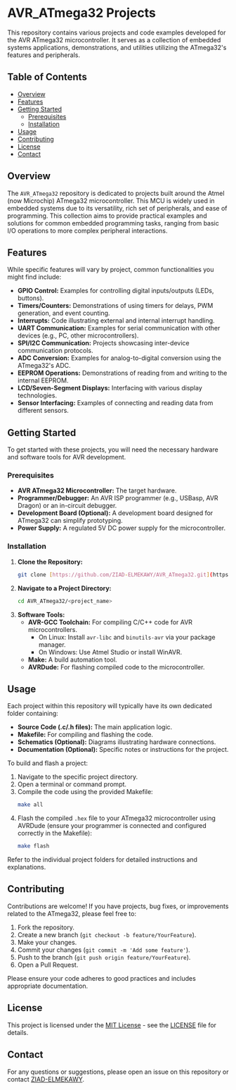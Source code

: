 # AVR_ATmega32 Projects

This repository contains various projects and code examples developed for the AVR ATmega32 microcontroller. It serves as a collection of embedded systems applications, demonstrations, and utilities utilizing the ATmega32's features and peripherals.

## Table of Contents

- [Overview](#overview)
- [Features](#features)
- [Getting Started](#getting-started)
  - [Prerequisites](#prerequisites)
  - [Installation](#installation)
- [Usage](#usage)
- [Contributing](#contributing)
- [License](#license)
- [Contact](#contact)

## Overview

The `AVR_ATmega32` repository is dedicated to projects built around the Atmel (now Microchip) ATmega32 microcontroller. This MCU is widely used in embedded systems due to its versatility, rich set of peripherals, and ease of programming. This collection aims to provide practical examples and solutions for common embedded programming tasks, ranging from basic I/O operations to more complex peripheral interactions.

## Features

While specific features will vary by project, common functionalities you might find include:

-   **GPIO Control:** Examples for controlling digital inputs/outputs (LEDs, buttons).
-   **Timers/Counters:** Demonstrations of using timers for delays, PWM generation, and event counting.
-   **Interrupts:** Code illustrating external and internal interrupt handling.
-   **UART Communication:** Examples for serial communication with other devices (e.g., PC, other microcontrollers).
-   **SPI/I2C Communication:** Projects showcasing inter-device communication protocols.
-   **ADC Conversion:** Examples for analog-to-digital conversion using the ATmega32's ADC.
-   **EEPROM Operations:** Demonstrations of reading from and writing to the internal EEPROM.
-   **LCD/Seven-Segment Displays:** Interfacing with various display technologies.
-   **Sensor Interfacing:** Examples of connecting and reading data from different sensors.

## Getting Started

To get started with these projects, you will need the necessary hardware and software tools for AVR development.

### Prerequisites

-   **AVR ATmega32 Microcontroller:** The target hardware.
-   **Programmer/Debugger:** An AVR ISP programmer (e.g., USBasp, AVR Dragon) or an in-circuit debugger.
-   **Development Board (Optional):** A development board designed for ATmega32 can simplify prototyping.
-   **Power Supply:** A regulated 5V DC power supply for the microcontroller.

### Installation

1.  **Clone the Repository:**
    ```bash
    git clone [https://github.com/ZIAD-ELMEKAWY/AVR_ATmega32.git](https://github.com/ZIAD-ELMEKAWY/AVR_ATmega32.git)
    ```
2.  **Navigate to a Project Directory:**
    ```bash
    cd AVR_ATmega32/<project_name>
    ```
3.  **Software Tools:**
    -   **AVR-GCC Toolchain:** For compiling C/C++ code for AVR microcontrollers.
        -   On Linux: Install `avr-libc` and `binutils-avr` via your package manager.
        -   On Windows: Use Atmel Studio or install WinAVR.
    -   **Make:** A build automation tool.
    -   **AVRDude:** For flashing compiled code to the microcontroller.

## Usage

Each project within this repository will typically have its own dedicated folder containing:

-   **Source Code (.c/.h files):** The main application logic.
-   **Makefile:** For compiling and flashing the code.
-   **Schematics (Optional):** Diagrams illustrating hardware connections.
-   **Documentation (Optional):** Specific notes or instructions for the project.

To build and flash a project:

1.  Navigate to the specific project directory.
2.  Open a terminal or command prompt.
3.  Compile the code using the provided Makefile:
    ```bash
    make all
    ```
4.  Flash the compiled `.hex` file to your ATmega32 microcontroller using AVRDude (ensure your programmer is connected and configured correctly in the Makefile):
    ```bash
    make flash
    ```

Refer to the individual project folders for detailed instructions and explanations.

## Contributing

Contributions are welcome! If you have projects, bug fixes, or improvements related to the ATmega32, please feel free to:

1.  Fork the repository.
2.  Create a new branch (`git checkout -b feature/YourFeature`).
3.  Make your changes.
4.  Commit your changes (`git commit -m 'Add some feature'`).
5.  Push to the branch (`git push origin feature/YourFeature`).
6.  Open a Pull Request.

Please ensure your code adheres to good practices and includes appropriate documentation.

## License

This project is licensed under the [MIT License](https://opensource.org/licenses/MIT) - see the [LICENSE](LICENSE) file for details.

## Contact

For any questions or suggestions, please open an issue on this repository or contact [ZIAD-ELMEKAWY](https://github.com/ZIAD-ELMEKAWY).
